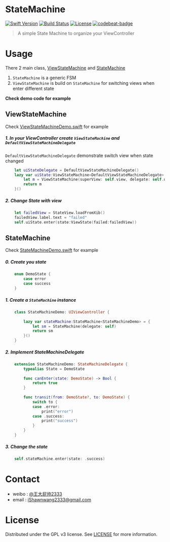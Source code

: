 # StateMachine

[![Swift Version][swift-image]][swift-url] [![Build Status][travis-image]][travis-url] [![License][license-image]][license-url] [![codebeat-badge][codebeat-image]][codebeat-url]

> A simple State Machine to organize your ViewController

# Usage

There 2 main class, [ViewStateMachine](https://github.com/iShawnWang/StateMachine/blob/master/StateMachine/StateMachine/ViewStateMachine/ViewStateMachine.swift) and [StateMachine](https://github.com/iShawnWang/StateMachine/blob/master/StateMachine/StateMachine/StateMachine.swift)
1. `StateMachine` is a generic FSM
2. `ViewStateMachine` is build on `StateMachine` for switching views when enter different state

**Check demo code for example**

## **ViewStateMachine** 
Check [ViewStateMachineDemo.swift](https://github.com/iShawnWang/StateMachine/blob/master/StateMachine/ViewStateMachineDemo.swift) for example

#####  1. In your ViewController create `ViewStateMachine` and `DefaultViewStateMachineDelegate`
`DefaultViewStateMachineDelegate` demonstrate switch view when state changed

```swift
    let uiStateDelegate = DefaultViewStateMachineDelegate()
    lazy var uiState:ViewStateMachine<DefaultViewStateMachineDelegate> = {
        let m = ViewStateMachine(superView: self.view, delegate: self.uiStateDelegate)
        return m
    }()
```

##### 2. Change State with view
```swift
    let failedView = StateView.loadFromXib()
    failedView.label.text = "failed"
    self.uiState.enter(state:ViewState(failed:failedView))
```

## **StateMachine**

Check [StateMachineDemo.swift](https://github.com/iShawnWang/StateMachine/blob/master/StateMachine/StateMachineDemo.swift) for example
##### 0. Create you state 

```swift
    enum DemoState {
        case error
        case success
    }
```

##### 1. Create a `StateMachine` instance

```swift
    class StateMachineDemo: UIViewController {
    
        lazy var stateMachine:StateMachine<StateMachineDemo> = {
            let sm = StateMachine(delegate: self)
            return sm
        }()
    }
```

##### 2. Implement StateMachineDelegate

```swift
    extension StateMachineDemo: StateMachineDelegate {
        typealias State = DemoState
        
        func canEnter(state: DemoState) -> Bool {
            return true
        }
        
        func transit(from: DemoState?, to: DemoState) {
            switch to {
            case .error:
                print("error")
            case .success:
                print("success")
            }
        }
    }
```

##### 3. Change the state

```swift
    self.stateMachine.enter(state: .success)
```

# Contact

- weibo : [@王大屁帅2333](http://weibo.com/p/1005052848310723/home?from=page_100505&mod=TAB&is_all=1#place)  
- email : iShawnwang2333@gmail.com

# License
Distributed under the GPL v3 license. See [LICENSE](https://github.com/iShawnWang/StateMachine/blob/master/LICENSE) for more information.


[swift-image]:https://img.shields.io/badge/swift-3.0-orange.svg
[swift-url]: https://swift.org/
[license-image]: https://img.shields.io/badge/license-GPL%20V3-red.svg
[license-url]: LICENSE
[travis-image]: https://img.shields.io/travis/dbader/node-datadog-metrics/master.svg
[travis-url]: https://travis-ci.org/iShawnWang/StateMachine.svg?branch=master
[codebeat-image]: https://codebeat.co/badges/baf1c681-7826-4e8a-b647-1df5f37e44b0
[codebeat-url]: https://codebeat.co/projects/github-com-ishawnwang-statemachine-master/


